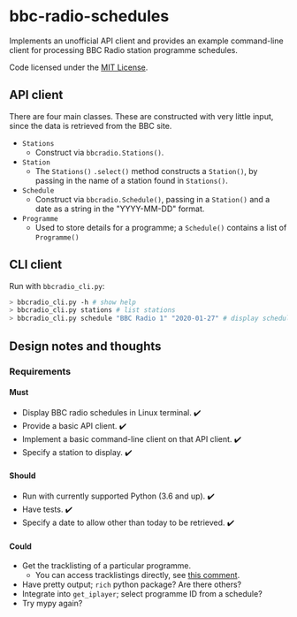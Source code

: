 # bbc-radio-schedules

Implements an unofficial API client and provides an example command-line
client for processing BBC Radio station programme schedules.

Code licensed under the [MIT License](LICENSE).

## API client

There are four main classes. These are constructed with very little
input, since the data is retrieved from the BBC site.

* `Stations`
  * Construct via `bbcradio.Stations()`.
* `Station`
  * The `Stations()` `.select()` method constructs a `Station()`, by
    passing in the name of a station found in `Stations()`.
* `Schedule`
  * Construct via `bbcradio.Schedule()`, passing in a `Station()` and a
    date as a string in the "YYYY-MM-DD" format.
* `Programme`
  * Used to store details for a programme; a `Schedule()` contains a
    list of `Programme()`

## CLI client

Run with `bbcradio_cli.py`:

```sh
> bbcradio_cli.py -h # show help
> bbcradio_cli.py stations # list stations
> bbcradio_cli.py schedule "BBC Radio 1" "2020-01-27" # display schedule
```

## Design notes and thoughts

### Requirements

#### Must
 
* Display BBC radio schedules in Linux terminal. :heavy_check_mark:
* Provide a basic API client. :heavy_check_mark:
* Implement a basic command-line client on that API client. :heavy_check_mark:
* Specify a station to display. :heavy_check_mark:

#### Should

* Run with currently supported Python (3.6 and up). :heavy_check_mark:
* Have tests. :heavy_check_mark:
* Specify a date to allow other than today to be retrieved. :heavy_check_mark:

#### Could

* Get the tracklisting of a particular programme.
  * You can access tracklistings directly, see [this comment](https://github.com/StevenMaude/bbc-radio-tracklisting-downloader/issues/31#issuecomment-500241711).
* Have pretty output; `rich` python package? Are there others?
* Integrate into `get_iplayer`; select programme ID from a schedule?
* Try mypy again?

